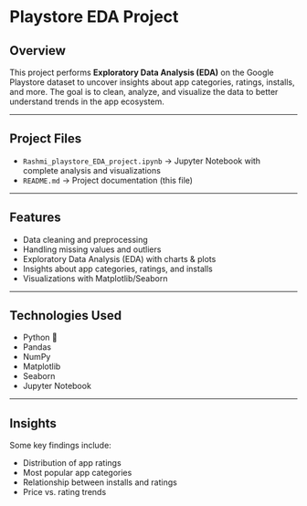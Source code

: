 # Playstore EDA Project

## Overview
This project performs **Exploratory Data Analysis (EDA)** on the Google Playstore dataset to uncover insights about app categories, ratings, installs, and more. The goal is to clean, analyze, and visualize the data to better understand trends in the app ecosystem.

---

## Project Files
- `Rashmi_playstore_EDA_project.ipynb` → Jupyter Notebook with complete analysis and visualizations  
- `README.md` → Project documentation (this file)  

---

## Features
- Data cleaning and preprocessing  
- Handling missing values and outliers  
- Exploratory Data Analysis (EDA) with charts & plots  
- Insights about app categories, ratings, and installs  
- Visualizations with Matplotlib/Seaborn  

---

## Technologies Used
- Python 🐍  
- Pandas  
- NumPy  
- Matplotlib  
- Seaborn  
- Jupyter Notebook  


---

## Insights
Some key findings include:
- Distribution of app ratings  
- Most popular app categories  
- Relationship between installs and ratings  
- Price vs. rating trends  


